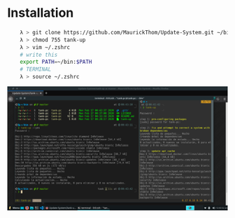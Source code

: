 
# **Installation**

````sh
    λ > git clone https://github.com/MaurickThom/Update-System.git ~/bin/ && cd ~/bin
    λ > chmod 755 tank-up
    λ > vim ~/.zshrc
    # write this
    export PATH=~/bin:$PATH
    # TERMINAL
    λ > source ~/.zshrc

````

![alt](/img/Captura&#32;de&#32;pantalla_2020-02-17_00-43-55.png)
